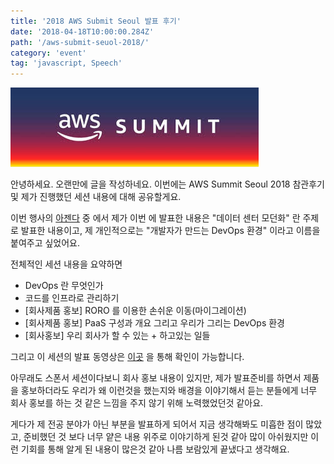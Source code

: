 ```yaml
---
title: '2018 AWS Submit Seoul 발표 후기'
date: '2018-04-18T10:00:00.284Z'
path: '/aws-submit-seuol-2018/'
category: 'event'
tag: 'javascript, Speech'
---
```


![AWS Summit Seoul 2018](aws2018_wallpaper.jpeg)

안녕하세요. 오랜만에 글을 작성하네요.
이번에는 AWS Summit Seoul 2018 참관후기 및 제가 진행했던 세션 내용에 대해 공유할게요.

이번 행사의 [아젠다](https://aws.amazon.com/ko/summits/seoul/agenda/) 중 에서 제가 이번 에 발표한 내용은 "데이터 센터 모던화" 란 주제로 발표한 내용이고, 제 개인적으로는 "개발자가 만드는 DevOps 환경" 이라고 이름을 붙여주고 싶었어요.

전체적인 세션 내용을 요약하면

- DevOps 란 무엇인가
- 코드를 인프라로 관리하기
- [회사제품 홍보] RORO 를 이용한 손쉬운 이동(마이그레이션)
- [회사제품 홍보] PaaS 구성과 개요 그리고 우리가 그리는 DevOps 환경
- [회사홍보] 우리 회사가 할 수 있는 + 하고있는 일들

그리고 이 세션의 발표 동영상은 [이곳](https://www.youtube.com/watch?v=wNkVQxbcYeg&index=32&list=PLORxAVAC5fUW6hZ4C7YQ-RluswzsE5Ibb) 을 통해 확인이 가능합니다.

아무래도 스폰서 세션이다보니 회사 홍보 내용이 있지만, 제가 발표준비를 하면서 제품을 홍보하더라도 우리가 왜 이런것을 했는지와 배경을 이야기해서 듣는 분들에게 너무 회사 홍보를 하는 것 같은 느낌을 주지 않기 위해 노력했었던것 같아요.

게다가 제 전공 분야가 아닌 부분을 발표하게 되어서 지금 생각해봐도 미흡한 점이 많았고, 준비했던 것 보다 너무 얕은 내용 위주로 이야기하게 된것 같아 많이 아쉬웠지만 이런 기회를 통해 알게 된 내용이 많은것 같아 나름 보람있게 끝냈다고 생각해요.
